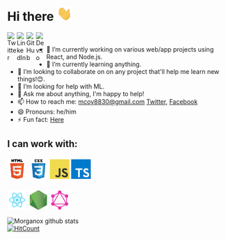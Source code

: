 # Hi there <img src="https://github.com/ABSphreak/ABSphreak/blob/master/gifs/Hi.gif" width="35px">
<a href="https://twitter.com/morganox881"><img align="left" alt="Twitter" width="22px" src="https://cdn.jsdelivr.net/npm/simple-icons@v3/icons/twitter.svg" /></a><a href="https://www.linkedin.com/in/morg-coy-781a92191"><img align="left" alt="LinkedIn" width="22px" src="https://cdn.jsdelivr.net/npm/simple-icons@v3/icons/linkedin.svg" /></a><a href="https://github.com/morganox"><img align="left" alt="GitHub" width="22px" src="https://cdn.jsdelivr.net/npm/simple-icons@v3/icons/github.svg" /></a> <a href="https://dev.to/morganox"><img align="left" alt="Dev.to" width="24px" src="https://cdn.jsdelivr.net/npm/simple-icons@v3/icons/dev-dot-to.svg" /></a>
<br />

<!--
**Morganox/Morganox** is a ✨ _special_ ✨ repository because its `README.md` (this file) appears on your GitHub profile.
-->

- 🔭 I’m currently working on various web/app projects using React, and Node.js.
- 🌱 I’m currently learning anything.
- 👯 I’m looking to collaborate on on any project that'll help me learn new things!😊.
- 🤔 I’m looking for help with ML.
- 💬 Ask me about anything, I'm happy to help!
- 📫 How to reach me: mcoy8830@gmail.com [Twitter](https://twitter.com/morganox881), [Facebook](https://facebook.com/03281988m)
- 😄 Pronouns: he/him
- ⚡ Fun fact: [Here](https://www.google.com/search?q=im+feeling+curious)

## I can work with:

### 
<code><img height="45" src="https://raw.githubusercontent.com/github/explore/80688e429a7d4ef2fca1e82350fe8e3517d3494d/topics/html/html.png"></code>
<code><img height="45" src="https://raw.githubusercontent.com/github/explore/80688e429a7d4ef2fca1e82350fe8e3517d3494d/topics/css/css.png"></code>
<code><img height="45" src="https://raw.githubusercontent.com/github/explore/80688e429a7d4ef2fca1e82350fe8e3517d3494d/topics/javascript/javascript.png"></code>
<code><img height="45" src="https://raw.githubusercontent.com/github/explore/80688e429a7d4ef2fca1e82350fe8e3517d3494d/topics/typescript/typescript.png"></code>

### 
<code><img height="45" src="https://raw.githubusercontent.com/github/explore/80688e429a7d4ef2fca1e82350fe8e3517d3494d/topics/react/react.png"></code>
<code><img height="45" src="https://raw.githubusercontent.com/github/explore/80688e429a7d4ef2fca1e82350fe8e3517d3494d/topics/nodejs/nodejs.png"></code>
<code><img height="45" src="https://raw.githubusercontent.com/github/explore/80688e429a7d4ef2fca1e82350fe8e3517d3494d/topics/graphql/graphql.png"></code>

![Morganox github stats](https://github-readme-stats.vercel.app/api?username=Morganox&show_icons=true&theme=tokyonight)
<br />
[![HitCount](http://hits.dwyl.com/Morganox/Morganox.svg)](http://hits.dwyl.com/Morganox/Morganox)
